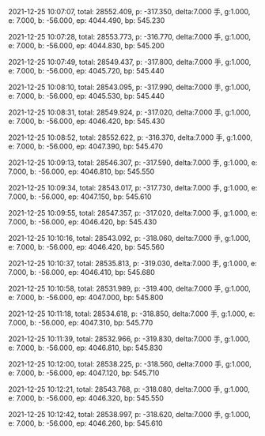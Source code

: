 2021-12-25 10:07:07, total: 28552.409, p: -317.350, delta:7.000 手, g:1.000, e: 7.000, b: -56.000, ep: 4044.490, bp: 545.230

2021-12-25 10:07:28, total: 28553.773, p: -316.770, delta:7.000 手, g:1.000, e: 7.000, b: -56.000, ep: 4044.830, bp: 545.200

2021-12-25 10:07:49, total: 28549.437, p: -317.800, delta:7.000 手, g:1.000, e: 7.000, b: -56.000, ep: 4045.720, bp: 545.440

2021-12-25 10:08:10, total: 28543.095, p: -317.990, delta:7.000 手, g:1.000, e: 7.000, b: -56.000, ep: 4045.530, bp: 545.440

2021-12-25 10:08:31, total: 28549.924, p: -317.020, delta:7.000 手, g:1.000, e: 7.000, b: -56.000, ep: 4046.420, bp: 545.430

2021-12-25 10:08:52, total: 28552.622, p: -316.370, delta:7.000 手, g:1.000, e: 7.000, b: -56.000, ep: 4047.390, bp: 545.470

2021-12-25 10:09:13, total: 28546.307, p: -317.590, delta:7.000 手, g:1.000, e: 7.000, b: -56.000, ep: 4046.810, bp: 545.550

2021-12-25 10:09:34, total: 28543.017, p: -317.730, delta:7.000 手, g:1.000, e: 7.000, b: -56.000, ep: 4047.150, bp: 545.610

2021-12-25 10:09:55, total: 28547.357, p: -317.020, delta:7.000 手, g:1.000, e: 7.000, b: -56.000, ep: 4046.420, bp: 545.430

2021-12-25 10:10:16, total: 28543.092, p: -318.060, delta:7.000 手, g:1.000, e: 7.000, b: -56.000, ep: 4046.420, bp: 545.560

2021-12-25 10:10:37, total: 28535.813, p: -319.030, delta:7.000 手, g:1.000, e: 7.000, b: -56.000, ep: 4046.410, bp: 545.680

2021-12-25 10:10:58, total: 28531.989, p: -319.400, delta:7.000 手, g:1.000, e: 7.000, b: -56.000, ep: 4047.000, bp: 545.800

2021-12-25 10:11:18, total: 28534.618, p: -318.850, delta:7.000 手, g:1.000, e: 7.000, b: -56.000, ep: 4047.310, bp: 545.770

2021-12-25 10:11:39, total: 28532.966, p: -319.830, delta:7.000 手, g:1.000, e: 7.000, b: -56.000, ep: 4046.810, bp: 545.830

2021-12-25 10:12:00, total: 28538.225, p: -318.560, delta:7.000 手, g:1.000, e: 7.000, b: -56.000, ep: 4047.120, bp: 545.710

2021-12-25 10:12:21, total: 28543.768, p: -318.080, delta:7.000 手, g:1.000, e: 7.000, b: -56.000, ep: 4046.320, bp: 545.550

2021-12-25 10:12:42, total: 28538.997, p: -318.620, delta:7.000 手, g:1.000, e: 7.000, b: -56.000, ep: 4046.260, bp: 545.610